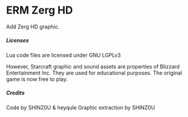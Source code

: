 # ERM Zerg HD
Add Zerg HD graphic.

##### Licenses
Lua code files are licensed under GNU LGPLv3

However, Starcraft graphic and sound assets are properties of Blizzard Entertainment Inc.  They are used for educational purposes. The original game is now free to play.

##### Credits
Code by SHlNZ0U & heyqule
Graphic extraction by SHlNZ0U